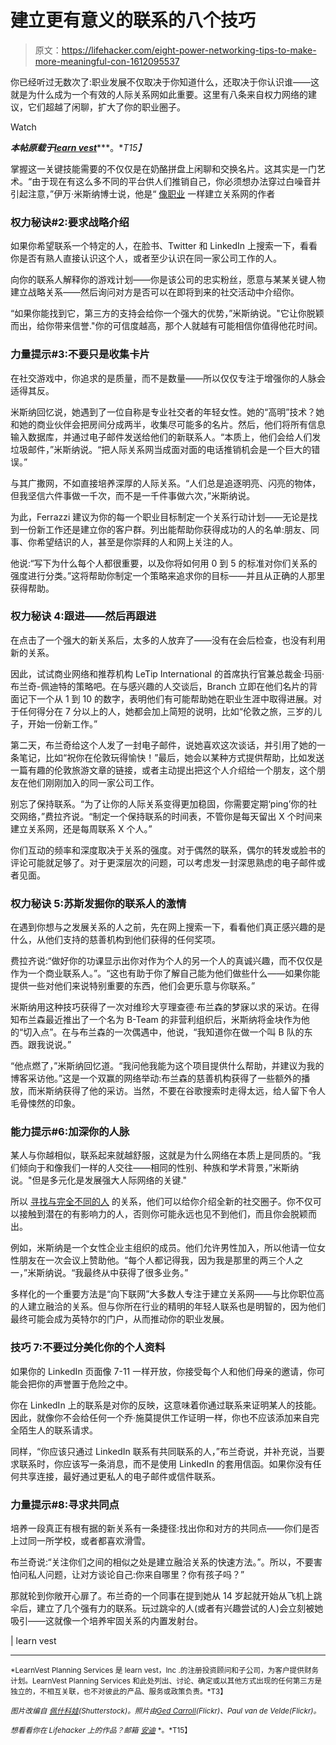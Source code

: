 # 建立更有意义的联系的八个技巧

> 原文：<https://lifehacker.com/eight-power-networking-tips-to-make-more-meaningful-con-1612095537>

你已经听过无数次了:职业发展不仅取决于你知道什么，还取决于你认识谁——这就是为什么成为一个有效的人际关系网如此重要。这里有八条来自权力网络的建议，它们超越了闲聊，扩大了你的职业圈子。

Watch

***本帖原载于***[***learn vest***](http://www.learnvest.com/2014/07/networking-secrets/)***。**T15】*

掌握这一关键技能需要的不仅仅是在奶酪拼盘上闲聊和交换名片。这其实是一门艺术。“由于现在有这么多不同的平台供人们推销自己，你必须想办法穿过白噪音并引起注意，”伊万·米斯纳博士说，他是“ [像职业](http://www.amazon.com/Networking-Like-Pro-Ivan-Misner/dp/1599183560?asc_campaign=InlineText&asc_refurl=https://lifehacker.com/eight-power-networking-tips-to-make-more-meaningful-con-1612095537&asc_source=&tag=kinjalifehackerlink-20) 一样建立关系网的作者

### 权力秘诀#2:要求战略介绍

如果你希望联系一个特定的人，在脸书、Twitter 和 LinkedIn 上搜索一下，看看你是否有熟人直接认识这个人，或者至少认识在同一家公司工作的人。

向你的联系人解释你的游戏计划——你是该公司的忠实粉丝，愿意与某某关键人物建立战略关系——然后询问对方是否可以在即将到来的社交活动中介绍你。

“如果你能找到它，第三方的支持会给你一个强大的优势，”米斯纳说。"它让你脱颖而出，给你带来信誉."你的可信度越高，那个人就越有可能相信你值得他花时间。

### 力量提示#3:不要只是收集卡片

在社交游戏中，你追求的是质量，而不是数量——所以仅仅专注于增强你的人脉会适得其反。

米斯纳回忆说，她遇到了一位自称是专业社交者的年轻女性。她的“高明”技术？她和她的商业伙伴会把房间分成两半，收集尽可能多的名片。然后，他们将所有信息输入数据库，并通过电子邮件发送给他们的新联系人。“本质上，他们会给人们发垃圾邮件，”米斯纳说。“把人际关系网当成面对面的电话推销机会是一个巨大的错误。”

与其广撒网，不如直接培养深厚的人际关系。“人们总是追逐明亮、闪亮的物体，但我坚信六件事做一千次，而不是一千件事做六次，”米斯纳说。

为此，Ferrazzi 建议为你的每一个职业目标制定一个关系行动计划——无论是找到一份新工作还是建立你的客户群。列出能帮助你获得成功的人的名单:朋友、同事、你希望结识的人，甚至是你崇拜的人和网上关注的人。

他说:“写下为什么每个人都很重要，以及你将如何用 0 到 5 的标准对你们关系的强度进行分类。”这将帮助你制定一个策略来追求你的目标——并且从正确的人那里获得帮助。

### 权力秘诀 4:跟进——然后再跟进

在点击了一个强大的新关系后，太多的人放弃了——没有在会后检查，也没有利用新的关系。

因此，试试商业网络和推荐机构 LeTip International 的首席执行官兼总裁金·玛丽·布兰奇-佩迪特的策略吧。在与感兴趣的人交谈后，Branch 立即在他们名片的背面记下一个从 1 到 10 的数字，表明他们有可能帮助她在职业生涯中取得进展。对于任何得分在 7 分以上的人，她都会加上简短的说明，比如“伦敦之旅，三岁的儿子，开始一份新工作。”

第二天，布兰奇给这个人发了一封电子邮件，说她喜欢这次谈话，并引用了她的一条笔记，比如“祝你在伦敦玩得愉快！”最后，她会以某种方式提供帮助，比如发送一篇有趣的伦敦旅游文章的链接，或者主动提出把这个人介绍给一个朋友，这个朋友在他们刚刚加入的同一家公司工作。

别忘了保持联系。“为了让你的人际关系变得更加稳固，你需要定期‘ping’你的社交网络，”费拉齐说。“制定一个保持联系的时间表，不管你是每天留出 X 个时间来建立关系网，还是每周联系 X 个人。”

你们互动的频率和深度取决于关系的强度。对于偶然的联系，偶尔的转发或脸书的评论可能就足够了。对于更深层次的问题，可以考虑发一封深思熟虑的电子邮件或者见面。

### 权力秘诀 5:苏斯发掘你的联系人的激情

在遇到你想与之发展关系的人之前，先在网上搜索一下，看看他们真正感兴趣的是什么，从他们支持的慈善机构到他们获得的任何奖项。

费拉齐说:“做好你的功课显示出你对作为个人的另一个人的真诚兴趣，而不仅仅是作为一个商业联系人。”。“这也有助于你了解自己能为他们做些什么——如果你能提供一些对他们来说特别重要的东西，他们会更乐意与你联系。”

米斯纳用这种技巧获得了一次对维珍大亨理查德·布兰森的梦寐以求的采访。在得知布兰森最近推出了一个名为 B-Team 的非营利组织后，米斯纳将金块作为他的“切入点”。在与布兰森的一次偶遇中，他说，“我知道你在做一个叫 B 队的东西。跟我说说。”

“他点燃了，”米斯纳回忆道。“我问他我能为这个项目提供什么帮助，并建议为我的博客采访他。”这是一个双赢的网络举动:布兰森的慈善机构获得了一些额外的播放，而米斯纳获得了他的采访。当然，不要在谷歌搜索时走得太远，给人留下令人毛骨悚然的印象。

### 能力提示#6:加深你的人脉

某人与你越相似，联系起来就越舒服，这就是为什么网络在本质上是同质的。“我们倾向于和像我们一样的人交往——相同的性别、种族和学术背景，”米斯纳说。"但是多元化是发展强大人际网络的关键."

所以 [寻找与完全不同的人](https://lifehacker.com/go-beyond-simple-networking-and-organize-your-own-mast-824329576) 的关系，他们可以给你介绍全新的社交圈子。你不仅可以接触到潜在的有影响力的人，否则你可能永远也见不到他们，而且你会脱颖而出。

例如，米斯纳是一个女性企业主组织的成员。他们允许男性加入，所以他请一位女性朋友在一次会议上赞助他。“每个人都记得我，因为我是那里的两三个人之一，”米斯纳说。“我最终从中获得了很多业务。”

多样化的一个重要方法是“向下联网”大多数人专注于建立关系网——与比你职位高的人建立融洽的关系。但与你所在行业的精明的年轻人联系也是明智的，因为他们最终可能会成为英特尔的门户，从而推动你的职业发展。

### 技巧 7:不要过分美化你的个人资料

如果你的 LinkedIn 页面像 7-11 一样开放，你接受每个人和他们母亲的邀请，你可能会把你的声誉置于危险之中。

你在 LinkedIn 上的联系是对你的反映，这意味着你通过联系来证明某人的技能。因此，就像你不会给任何一个乔·施莫提供工作证明一样，你也不应该添加来自完全陌生人的联系请求。

同样，“你应该只通过 LinkedIn 联系有共同联系的人，”布兰奇说，并补充说，当要求联系时，你应该写一条消息，而不是使用 LinkedIn 的套用信函。如果你没有任何共享连接，最好通过更私人的电子邮件或信件联系。

### 力量提示#8:寻求共同点

培养一段真正有根有据的新关系有一条捷径:找出你和对方的共同点——你们是否上过同一所学校，或者都喜欢滑雪。

布兰奇说:“关注你们之间的相似之处是建立融洽关系的快速方法。”。所以，不要害怕问私人问题，让对方谈论自己:你来自哪里？你有孩子吗？”

那就轮到你敞开心扉了。布兰奇的一个同事在提到她从 14 岁起就开始从飞机上跳伞后，建立了几个强有力的联系。玩过跳伞的人(或者有兴趣尝试的人)会立刻被她吸引——这就像一个培养牢固关系的内置发射台。

| learn vest

* * *

<small>*LearnVest Planning Services 是 learn vest，Inc .的注册投资顾问和子公司，为客户提供财务计划。LearnVest Planning Services 和此处列出、讨论、确定或以其他方式出现的任何第三方是独立的，不相互关联，也不对彼此的产品、服务或政策负责。*T3】</small>

<small>*图片改编自*</small> [<small>*佩什科娃*</small>](http://www.shutterstock.com/pic.mhtml?id=165121526&src=id)<small>*(Shutterstock)。照片由*</small>[<small>*Ged Carroll*</small>](https://www.flickr.com/photos/renaissancechambara/3122900531)<small>*(Flickr)、*</small><small>*Paul van de Velde*</small><small>*(Flickr)。*</small>

*<small>想看看你在 Lifehacker 上的作品？邮箱</small>* [<small>*安迪*</small>](mailto:andy@lifehacker.com) <small>*。*T15】</small>